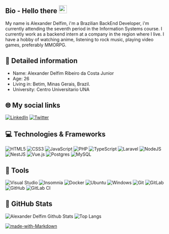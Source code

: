 ## Bio - Hello there <img src="https://raw.githubusercontent.com/MartinHeinz/MartinHeinz/master/wave.gif" width="25px">

My name is Alexander Delfim, i'm a Brazilian BackEnd Developer, i'm currently attending the seventh period in the Information Systems course. I currently work as a backend intern at a company in the region where I live. I have a hobby of watching anime, listening to rock music, playing video games, preferably MMORPG.

## 📝 Detailed information

* Name: Alexander Delfim Ribeiro da Costa Junior
* Age: 26
* Living in: Betim, Minas Gerais, Brazil.
* University: Centro Universitario UNA

## 🌐 My social links

<a href="https://www.linkedin.com/in/alexander-delfim-807154182/">![LinkedIn](https://img.shields.io/badge/linkedin-%230077B5.svg?style=for-the-badge&logo=linkedin&logoColor=white)</a>
<a href="https://twitter.com/AlexanderDelfim">![Twitter](https://img.shields.io/badge/alexanderdelfim-%231DA1F2.svg?style=for-the-badge&logo=Twitter&logoColor=white)</a>

## 💻 Technologies & Frameworks

![HTML5](https://img.shields.io/badge/html5-%23E34F26.svg?style=for-the-badge&logo=html5&logoColor=white)
![CSS3](https://img.shields.io/badge/css3-%231572B6.svg?style=for-the-badge&logo=css3&logoColor=white)
![JavaScript](https://img.shields.io/badge/javascript-%23323330.svg?style=for-the-badge&logo=javascript&logoColor=%23F7DF1E)
![PHP](https://img.shields.io/badge/php-%23777BB4.svg?style=for-the-badge&logo=php&logoColor=white)
![TypeScript](https://img.shields.io/badge/typescript-%23007ACC.svg?style=for-the-badge&logo=typescript&logoColor=white)
![Laravel](https://img.shields.io/badge/laravel-%23FF2D20.svg?style=for-the-badge&logo=laravel&logoColor=white)
![NodeJS](https://img.shields.io/badge/node.js-6DA55F?style=for-the-badge&logo=node.js&logoColor=white)
![NestJS](https://img.shields.io/badge/nestjs-%23E0234E.svg?style=for-the-badge&logo=nestjs&logoColor=white)
![Vue.js](https://img.shields.io/badge/vuejs-%2335495e.svg?style=for-the-badge&logo=vuedotjs&logoColor=%234FC08D)
![Postgres](https://img.shields.io/badge/postgres-%23316192.svg?style=for-the-badge&logo=postgresql&logoColor=white)
![MySQL](https://img.shields.io/badge/mysql-%2300f.svg?style=for-the-badge&logo=mysql&logoColor=white)


## 🔧 Tools
![Visual Studio](https://img.shields.io/badge/Visual%20Studio-5C2D91.svg?style=for-the-badge&logo=visual-studio&logoColor=white)
![Insomnia](https://img.shields.io/badge/Insomnia-black?style=for-the-badge&logo=insomnia&logoColor=5849BE)
![Docker](https://img.shields.io/badge/docker-%230db7ed.svg?style=for-the-badge&logo=docker&logoColor=white)
![Ubuntu](https://img.shields.io/badge/Ubuntu-E95420?style=for-the-badge&logo=ubuntu&logoColor=white)
![Windows](https://img.shields.io/badge/Windows-0078D6?style=for-the-badge&logo=windows&logoColor=white)
![Git](https://img.shields.io/badge/git-%23F05033.svg?style=for-the-badge&logo=git&logoColor=white)
![GitLab](https://img.shields.io/badge/gitlab-%23181717.svg?style=for-the-badge&logo=gitlab&logoColor=white)
![GitHub](https://img.shields.io/badge/github-%23121011.svg?style=for-the-badge&logo=github&logoColor=white)
![GitLab CI](https://img.shields.io/badge/GitLabCI-%23181717.svg?style=for-the-badge&logo=gitlab&logoColor=white)

## 🌟 GitHub Stats

![Alexander Delfim Github Stats](https://github-readme-stats.vercel.app/api?username=alexanderdelfim&show_icons=true&theme=omni)
![Top Langs](https://github-readme-stats.vercel.app/api/top-langs/?username=alexanderdelfim&layout=compact&show_icons=true&theme=omni&langs_count=8)

[![made-with-Markdown](https://img.shields.io/badge/Made%20with-Markdown-1f425f.svg)](http://commonmark.org)
